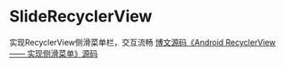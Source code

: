 # SlideRecyclerView
实现RecyclerView侧滑菜单栏，交互流畅
[博文源码《Android RecyclerView —— 实现侧滑菜单》源码](https://blog.csdn.net/qq_40861368/article/details/88845233)
